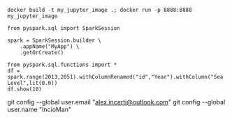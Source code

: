 ```
docker build -t my_jupyter_image .; docker run -p 8888:8888 my_jupyter_image
```

```
from pyspark.sql import SparkSession

spark = SparkSession.builder \
    .appName("MyApp") \
    .getOrCreate()

from pyspark.sql.functions import *
df = spark.range(2013,2051).withColumnRenamed("id","Year").withColumn("Sea Level",lit(0.0))
df.show(10)
```

  git config --global user.email "alex.incerti@outlook.com"
  git config --global user.name "IncioMan"